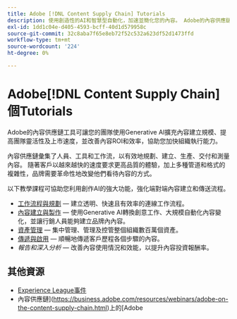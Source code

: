 ```yaml
---
title: Adobe [!DNL Content Supply Chain] Tutorials
description: 使用創造性的AI和智慧型自動化，加速並簡化您的內容。 Adobe的內容供應鏈是端對端解決方案，可讓您計畫、建立、提供及分析您的內容。
exl-id: 1dd1c04e-d405-4593-bcff-40d1d579958c
source-git-commit: 32c8aba7f65e8eb72f52c532a623df52d1473ffd
workflow-type: tm+mt
source-wordcount: '224'
ht-degree: 0%

---
```


# Adobe[!DNL Content Supply Chain]個Tutorials

Adobe的內容供應鏈工具可讓您的團隊使用Generative AI擴充內容建立規模、提高團隊靈活性及上市速度，並改善內容ROI和效率，協助您加快組織執行能力。

內容供應鏈彙集了人員、工具和工作流，以有效地規劃、建立、生產、交付和測量內容。 隨著客戶以越來越快的速度要求更高品質的體驗，加上多種管道和格式的複雜性，品牌需要革命性地改變他們看待內容的方式。

以下教學課程可協助您利用創作AI的強大功能，強化端對端內容建立和傳送流程。

* [工作流程與規劃](workflow-and-planning.md) — 建立透明、快速且有效率的連線工作流程。
* [內容建立與製作](content-creation-and-production.md) — 使用Generative AI轉換創意工作、大規模自動化內容變化，並讓行銷人員能夠建立品牌內內容。
* [資產管理](asset-management.md) — 集中管理、管理及控管整個組織數百萬個資產。
* [傳遞與啟用](delivery-and-activation.md) — 順暢地傳遞客戶歷程各個步驟的內容。
* *報告和深入分析* — 改善內容使用情況和效能，以提升內容投資報酬率。

<!-- * [Reporting and insights](reporting-and-insights.md) - Enhance content ROI by improving content usage and performance. -->

## 其他資源

* [Experience League事件](https://experienceleague.adobe.com/events/)
* 內容供應鏈](https://business.adobe.com/resources/webinars/adobe-on-the-content-supply-chain.html)上的[Adobe
